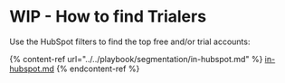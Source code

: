 # WIP - How to find Trialers

Use the HubSpot filters to find the top free and/or trial accounts:

{% content-ref url="../../playbook/segmentation/in-hubspot.md" %}
[in-hubspot.md](../../playbook/segmentation/in-hubspot.md)
{% endcontent-ref %}

